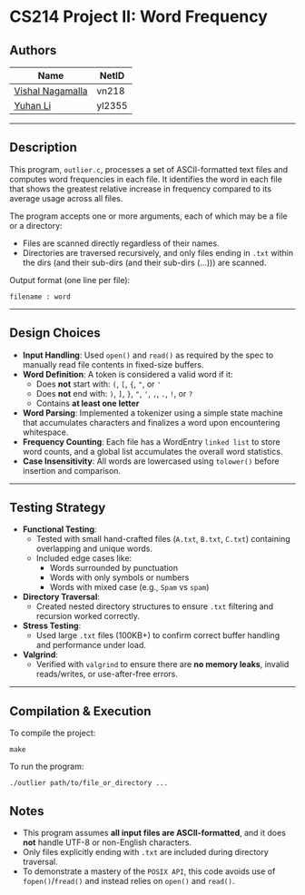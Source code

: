 # CS214 Project II: Word Frequency

## Authors
| **Name** | **NetID** |
|----------|-------------|
| [Vishal Nagamalla](https://github.com/Vishal-Nagamalla) | vn218 |
| [Yuhan Li](https://github.com/HiT-T) | yl2355 |

---

## Description

This program, `outlier.c`, processes a set of ASCII-formatted text files and computes word frequencies in each file. It identifies the word in each file that shows the greatest relative increase in frequency compared to its average usage across all files.

The program accepts one or more arguments, each of which may be a file or a directory:
- Files are scanned directly regardless of their names.
- Directories are traversed recursively, and only files ending in `.txt` within the dirs (and their sub-dirs (and their sub-dirs (...))) are scanned.

Output format (one line per file): 

```
filename : word
```

---

## Design Choices

- **Input Handling**: Used `open()` and `read()` as required by the spec to manually read file contents in fixed-size buffers.
- **Word Definition**: A token is considered a valid word if it:
  - Does **not** start with: `(`, `[`, `{`, `"`, or `'`
  - Does **not** end with: `)`, `]`, `}`, `"`, `'`, `,`, `.`, `!`, or `?`
  - Contains **at least one letter**
- **Word Parsing**: Implemented a tokenizer using a simple state machine that accumulates characters and finalizes a word upon encountering whitespace.
- **Frequency Counting**: Each file has a WordEntry `linked list` to store word counts, and a global list accumulates the overall word statistics.
- **Case Insensitivity**: All words are lowercased using `tolower()` before insertion and comparison.

---

## Testing Strategy

- **Functional Testing**:
  - Tested with small hand-crafted files (`A.txt`, `B.txt`, `C.txt`) containing overlapping and unique words.
  - Included edge cases like:
    - Words surrounded by punctuation
    - Words with only symbols or numbers
    - Words with mixed case (e.g., `Spam` vs `spam`)
- **Directory Traversal**:
  - Created nested directory structures to ensure `.txt` filtering and recursion worked correctly.
- **Stress Testing**:
  - Used large `.txt` files (100KB+) to confirm correct buffer handling and performance under load.
- **Valgrind**:
  - Verified with `valgrind` to ensure there are **no memory leaks**, invalid reads/writes, or use-after-free errors.
  
---

## Compilation & Execution

To compile the project:

```
make
```

To run the program:

```
./outlier path/to/file_or_directory ...
```

## Notes

- This program assumes **all input files are ASCII-formatted**, and it does **not** handle UTF-8 or non-English characters.
- Only files explicitly ending with `.txt` are included during directory traversal.
- To demonstrate a mastery of the `POSIX API`, this code avoids use of `fopen()`/`fread()` and instead relies on `open()` and `read()`.
